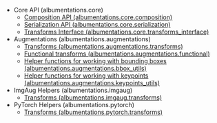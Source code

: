 - Core API (albumentations.core)
    - [Composition API (albumentations.core.composition)](core/composition.md)
    - [Serialization API (albumentations.core.serialization)](core/serialization.md)
    - [Transforms Interface (albumentations.core.transforms_interface)](core/transforms_interface.md)
- Augmentations (albumentations.augmentations)
    - [Transforms (albumentations.augmentations.transforms)](augmentations/transforms.md)
    - [Functional transforms (albumentations.augmentations.functional)](augmentations/functional.md)
    - [Helper functions for working with bounding boxes (albumentations.augmentations.bbox_utils)](augmentations/bbox_utils.md)
    - [Helper functions for working with keypoints (albumentations.augmentations.keypoints_utils)](augmentations/keypoints_utils.md)
- ImgAug Helpers (albumentations.imgaug)
    - [Transforms (albumentations.imgaug.transforms)](imgaug/transforms.md)
- PyTorch Helpers (albumentations.pytorch)
    - [Transforms (albumentations.pytorch.transforms)](pytorch/transforms.md)
